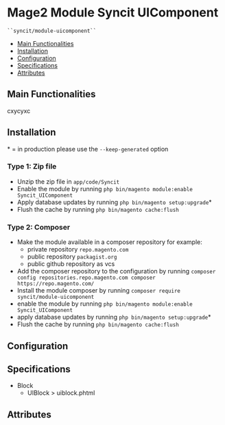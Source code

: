 # Mage2 Module Syncit UIComponent

    ``syncit/module-uicomponent``

 - [Main Functionalities](#markdown-header-main-functionalities)
 - [Installation](#markdown-header-installation)
 - [Configuration](#markdown-header-configuration)
 - [Specifications](#markdown-header-specifications)
 - [Attributes](#markdown-header-attributes)


## Main Functionalities
cxycyxc

## Installation
\* = in production please use the `--keep-generated` option

### Type 1: Zip file

 - Unzip the zip file in `app/code/Syncit`
 - Enable the module by running `php bin/magento module:enable Syncit_UIComponent`
 - Apply database updates by running `php bin/magento setup:upgrade`\*
 - Flush the cache by running `php bin/magento cache:flush`

### Type 2: Composer

 - Make the module available in a composer repository for example:
    - private repository `repo.magento.com`
    - public repository `packagist.org`
    - public github repository as vcs
 - Add the composer repository to the configuration by running `composer config repositories.repo.magento.com composer https://repo.magento.com/`
 - Install the module composer by running `composer require syncit/module-uicomponent`
 - enable the module by running `php bin/magento module:enable Syncit_UIComponent`
 - apply database updates by running `php bin/magento setup:upgrade`\*
 - Flush the cache by running `php bin/magento cache:flush`


## Configuration




## Specifications

 - Block
	- UIBlock > uiblock.phtml


## Attributes



